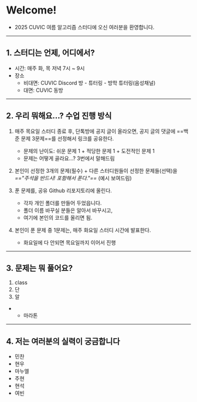 # Welcome!
- 2025 CUVIC 여름 알고리즘 스터디에 오신 여러분을 환영합니다.

---
## 1. 스터디는 언제, 어디에서?
- 시간: 매주 화, 목 저녁 7시 ~ 9시
- 장소
	- 비대면: CUVIC Discord 방 - 튜터링 - 방학 튜터링(음성채널)
	- 대면: CUVIC 동방

---
## 2. 우리 뭐해요...? 수업 진행 방식
1. 매주 목요일 스터디 종료 후, 단톡방에 공지 글이 올라오면, 공지 글의 댓글에 ==백준 문제 3문제==를 선정해서 링크를 공유한다.
	- 문제의 난이도: 쉬운 문제 1 + 적당한 문제 1 + 도전적인 문제 1
	- 문제는 어떻게 골라요...? 3번에서 말해드림

2. 본인이 선정한 3개의 문제(필수) + 다른 스터디원들이 선정한 문제들(선택)을 *=="주석을 반드시! 포함해서 푼다."==* (예시 보여드림)

3. 푼 문제를, 공유 Github 리포지토리에 올린다.
	- 각자 개인 폴더를 만들어 두었읍니다.
	- 폴더 이름 바꾸실 분들은 알아서 바꾸시고,
	- 여기에 본인의 코드를 올리면 됨.

4. 본인이 푼 문제 중 1문제는, 매주 화요일 스터디 시간에 발표한다.
	- 화요일에 다 안되면 목요일까지 이어서 진행

---
## 3. 문제는 뭐 풀어요?
1. class
2. 단
3. 알
- + 마라톤

---
## 4. 저는 여러분의 실력이 궁금합니다
- 민찬
- 현우
- 마누엘
- 주현
- 현석
- 여빈